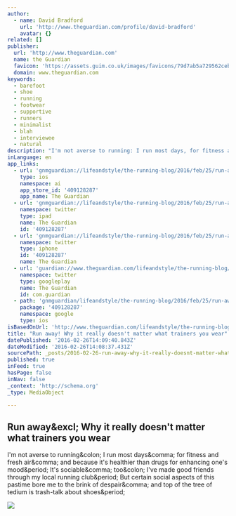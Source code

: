 ```yaml
---
author:
  - name: David Bradford
    url: 'http://www.theguardian.com/profile/david-bradford'
    avatar: {}
related: []
publisher:
  url: 'http://www.theguardian.com'
  name: the Guardian
  favicon: 'https://assets.guim.co.uk/images/favicons/79d7ab5a729562cebca9c6a13c324f0e/32x32.ico'
  domain: www.theguardian.com
keywords:
  - barefoot
  - shoe
  - running
  - footwear
  - supportive
  - runners
  - minimalist
  - blah
  - interviewee
  - natural
description: "I'm not averse to running: I run most days, for fitness and fresh air, and because it's healthier than drugs for enhancing one's mood. It's sociable, too: I've made good friends through my local running club. But certain social aspects of this pastime bore me to the brink of despair, and top of the tree of tedium is trash-talk about shoes."
inLanguage: en
app_links:
  - url: 'gnmguardian://lifeandstyle/the-running-blog/2016/feb/25/run-away-why-it-really-doesnt-matter-what-trainers-you-wear?contenttype=Article&source=applinks'
    type: ios
    namespace: ai
    app_store_id: '409128287'
    app_name: The Guardian
  - url: 'gnmguardian://lifeandstyle/the-running-blog/2016/feb/25/run-away-why-it-really-doesnt-matter-what-trainers-you-wear?contenttype=Article&source=twitter'
    namespace: twitter
    type: ipad
    name: The Guardian
    id: '409128287'
  - url: 'gnmguardian://lifeandstyle/the-running-blog/2016/feb/25/run-away-why-it-really-doesnt-matter-what-trainers-you-wear?contenttype=Article&source=twitter'
    namespace: twitter
    type: iphone
    id: '409128287'
    name: The Guardian
  - url: 'guardian://www.theguardian.com/lifeandstyle/the-running-blog/2016/feb/25/run-away-why-it-really-doesnt-matter-what-trainers-you-wear'
    namespace: twitter
    type: googleplay
    name: The Guardian
    id: com.guardian
  - path: 'gnmguardian/lifeandstyle/the-running-blog/2016/feb/25/run-away-why-it-really-doesnt-matter-what-trainers-you-wear?contenttype=Article&source=google'
    package: '409128287'
    namespace: google
    type: ios
isBasedOnUrl: 'http://www.theguardian.com/lifeandstyle/the-running-blog/2016/feb/25/run-away-why-it-really-doesnt-matter-what-trainers-you-wear'
title: "Run away! Why it really doesn't matter what trainers you wear"
datePublished: '2016-02-26T14:09:40.843Z'
dateModified: '2016-02-26T14:08:37.431Z'
sourcePath: _posts/2016-02-26-run-away-why-it-really-doesnt-matter-what-trainers-you-wea.md
published: true
inFeed: true
hasPage: false
inNav: false
_context: 'http://schema.org'
_type: MediaObject

---
```

<article style=""><h1>Run away&amp;excl; Why it really doesn't matter what trainers you wear</h1><p>I'm not averse to running&amp;colon; I run most days&amp;comma; for fitness and fresh air&amp;comma; and because it's healthier than drugs for enhancing one's mood&amp;period; It's sociable&amp;comma; too&amp;colon; I've made good friends through my local running club&amp;period; But certain social aspects of this pastime bore me to the brink of despair&amp;comma; and top of the tree of tedium is trash-talk about shoes&amp;period;</p><img src="https://i.guim.co.uk/img/media/c8c3d31f7e0a038740662b6423a67c82e587bfe0/0_102_2560_1537/2560.jpg?w=1200&amp;q=55&amp;auto=format&amp;usm=12&amp;fit=max&amp;s=afaf6dfe6e8440897b2af3634ed0339e" /></article>